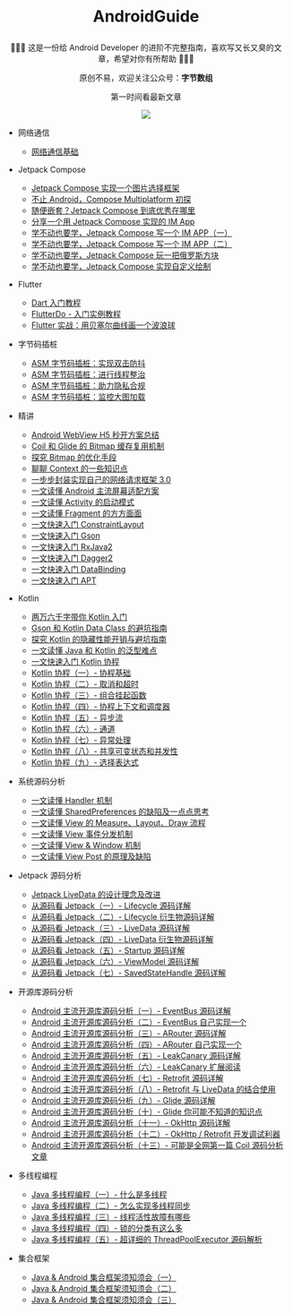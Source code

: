 # <p align="center"> AndroidGuide </p>

<p align="center">🎁🎁🎁 这是一份给 Android Developer 的进阶不完整指南，喜欢写又长又臭的文章，希望对你有所帮助 🤣🤣🤣</p>

<p align="center">原创不易，欢迎关注公众号：<b>字节数组</b></p>

<p align="center">第一时间看最新文章</p>

<div align=center><img src ="https://p3-juejin.byteimg.com/tos-cn-i-k3u1fbpfcp/adbc507fc3704fd8955aae739a433db2~tplv-k3u1fbpfcp-zoom-1.image"/></div>

- 网络通信
  * [网络通信基础](internet)

- Jetpack Compose
  * [Jetpack Compose 实现一个图片选择框架](https://juejin.cn/post/7108420791502372895)
  * [不止 Android，Compose Multiplatform 初探](https://juejin.cn/post/7062533562460799013)
  * [随便嵌套？Jetpack Compose 到底优秀在哪里](https://juejin.cn/post/7070158120831418381)
  * [分享一个用 Jetpack Compose 实现的 IM App](https://juejin.cn/post/7098747961537986597)  
  * [学不动也要学，Jetpack Compose 写一个 IM APP（一）](https://juejin.cn/post/6991429231821684773)
  * [学不动也要学，Jetpack Compose 写一个 IM APP（二）](https://juejin.cn/post/7028397244894330917)
  * [学不动也要学，Jetpack Compose 玩一把俄罗斯方块](https://juejin.cn/post/6974585048762679310)
  * [学不动也要学，Jetpack Compose 实现自定义绘制](https://juejin.cn/post/6996568363581308959)


- Flutter
  * [Dart 入门教程](https://juejin.cn/post/6844903937342963719)
  * [FlutterDo - 入门实例教程](https://github.com/leavesCZY/flutter_do)
  * [Flutter 实战：用贝塞尔曲线画一个波浪球](https://juejin.cn/post/7098329401707724814)


- 字节码插桩
  * [ASM 字节码插桩：实现双击防抖](https://juejin.cn/post/7042328862872567838)
  * [ASM 字节码插桩：进行线程整治](https://juejin.cn/post/7043999874076901406)
  * [ASM 字节码插桩：助力隐私合规](https://juejin.cn/post/7046207125785149448)
  * [ASM 字节码插桩：监控大图加载](https://juejin.cn/post/7074970389188706318)


- 精讲
  * [Android WebView H5 秒开方案总结](https://juejin.cn/post/7016883220025180191)
  * [Coil 和 Glide 的 Bitmap 缓存复用机制](https://juejin.cn/post/6956090846470995975)  
  * [探究 Bitmap 的优化手段](https://juejin.cn/post/6952429810207424526)
  * [聊聊 Context 的一些知识点](https://juejin.cn/post/6966223613057826852)
  * [一步步封装实现自己的网络请求框架 3.0](https://juejin.cn/post/6932650811642085389)
  * [一文读懂 Android 主流屏幕适配方案](https://juejin.cn/post/6999445137491230728)
  * [一文读懂 Activity 的启动模式](https://juejin.cn/post/6952886121328345101)
  * [一文读懂 Fragment 的方方面面](https://juejin.cn/post/7006970844542926855)
  * [一文快速入门 ConstraintLayout](https://juejin.cn/post/6911710012750430215)
  * [一文快速入门 Gson](https://juejin.cn/post/6844903577098387464)
  * [一文快速入门 RxJava2](android_core/一文快速入门RxJava2.md)
  * [一文快速入门 Dagger2](https://github.com/leavesCZY/Dagger2Samples)
  * [一文快速入门 DataBinding](https://github.com/leavesCZY/DataBindingSamples)
  * [一文快速入门 APT](https://juejin.cn/post/6844903753108160525)


- Kotlin
  * [两万六千字带你 Kotlin 入门](https://juejin.cn/post/6880602489297895438)
  * [Gson 和 Kotlin Data Class 的避坑指南](https://juejin.cn/post/6908391430977224718)
  * [探究 Kotlin 的隐藏性能开销与避坑指南](https://juejin.cn/post/7010367024916660237)
  * [一文读懂 Java 和 Kotlin 的泛型难点](https://juejin.cn/post/6935322686943920159)
  * [一文快速入门 Kotlin 协程](https://juejin.cn/post/6908271959381901325)
  * [Kotlin 协程（一）- 协程基础](https://juejin.cn/post/6844903972755472391)
  * [Kotlin 协程（二）- 取消和超时](https://juejin.cn/post/6844904098899181582)
  * [Kotlin 协程（三）- 组合挂起函数](https://juejin.cn/post/6844904100102930445)
  * [Kotlin 协程（四）- 协程上下文和调度器](https://juejin.cn/post/6844904100103094280)
  * [Kotlin 协程（五）- 异步流](https://juejin.cn/post/6844904101801639949)
  * [Kotlin 协程（六）- 通道](https://juejin.cn/post/6844904102040698893)
  * [Kotlin 协程（七）- 异常处理](https://juejin.cn/post/6844904103080886285)
  * [Kotlin 协程（八）- 共享可变状态和并发性](https://juejin.cn/post/6844904104053964808)
  * [Kotlin 协程（九）- 选择表达式](https://juejin.cn/post/6844904106788667400)


- 系统源码分析
  * [一文读懂 Handler 机制](https://juejin.cn/post/6901682664617705485)
  * [一文读懂 SharedPreferences 的缺陷及一点点思考](https://juejin.cn/post/6932277268110639112)
  * [一文读懂 View 的 Measure、Layout、Draw 流程](https://juejin.cn/post/6939540905581887502)
  * [一文读懂 View 事件分发机制](https://juejin.cn/post/6931914294980411406)
  * [一文读懂 View & Window 机制](https://juejin.cn/post/6942303848996274213)
  * [一文读懂 View Post 的原理及缺陷](https://juejin.cn/post/6939763855216082974)


- Jetpack 源码分析
  * [Jetpack LiveData 的设计理念及改进](https://juejin.cn/post/6903096576734920717)
  * [从源码看 Jetpack（一）- Lifecycle 源码详解](https://juejin.cn/post/6847902220755992589)
  * [从源码看 Jetpack（二）- Lifecycle 衍生物源码详解](https://juejin.cn/post/6847902220760203277)
  * [从源码看 Jetpack（三）- LiveData 源码详解](https://juejin.cn/post/6847902222345633806)
  * [从源码看 Jetpack（四）- LiveData 衍生物源码详解](https://juejin.cn/post/6847902222353858567)
  * [从源码看 Jetpack（五）- Startup 源码详解](https://juejin.cn/post/6847902224069165070)
  * [从源码看 Jetpack（六）- ViewModel 源码详解](https://juejin.cn/post/6873356946896846856)
  * [从源码看 Jetpack（七）- SavedStateHandle 源码详解](https://juejin.cn/post/6874136956347875342)


- 开源库源码分析
  - [Android 主流开源库源码分析（一）- EventBus 源码详解](https://juejin.cn/post/6881265680465788936)
  - [Android 主流开源库源码分析（二）- EventBus 自己实现一个](https://juejin.cn/post/6881808026647396366)
  - [Android 主流开源库源码分析（三）- ARouter 源码详解](https://juejin.cn/post/6882553066285957134)
  - [Android 主流开源库源码分析（四）- ARouter 自己实现一个](https://juejin.cn/post/6882553066285957134)
  - [Android 主流开源库源码分析（五）- LeakCanary 源码详解](https://juejin.cn/post/6884225131015569421)
  - [Android 主流开源库源码分析（六）- LeakCanary 扩展阅读](https://juejin.cn/post/6884526739646185479)
  - [Android 主流开源库源码分析（七）- Retrofit 源码详解](https://juejin.cn/post/6886121327845965838)
  - [Android 主流开源库源码分析（八）- Retrofit 与 LiveData 的结合使用](https://juejin.cn/post/6887408273213882375)
  - [Android 主流开源库源码分析（九）- Glide 源码详解](https://juejin.cn/post/6891307560557608967)
  - [Android 主流开源库源码分析（十）- Glide 你可能不知道的知识点](https://juejin.cn/post/6892751013544263687)
  - [Android 主流开源库源码分析（十一）- OkHttp 源码详解](https://juejin.cn/post/6895369745445748749)
  - [Android 主流开源库源码分析（十二）- OkHttp / Retrofit 开发调试利器](https://juejin.cn/post/6895740949025177607)
  - [Android 主流开源库源码分析（十三）- 可能是全网第一篇 Coil 源码分析文章](https://juejin.cn/post/6897872882051842061)


- 多线程编程
  * [Java 多线程编程（一）- 什么是多线程](https://juejin.cn/post/6899452217528025095)
  * [Java 多线程编程（二）- 怎么实现多线程同步](https://juejin.cn/post/6900428838497419278)
  * [Java 多线程编程（三）- 线程活性故障有哪些](https://juejin.cn/post/6900458045197778952)
  * [Java 多线程编程（四）- 锁的分类有这么多](https://juejin.cn/post/6900958860454920205)
  * [Java 多线程编程（五）- 超详细的 ThreadPoolExecutor 源码解析](https://juejin.cn/post/6901317365561032712)


- 集合框架
  * [Java & Android 集合框架须知须会（一）](https://juejin.cn/post/6901317365561032712)
  * [Java & Android 集合框架须知须会（二）](https://juejin.cn/post/6931007634028003341)
  * [Java & Android 集合框架须知须会（三）](https://juejin.cn/post/6931563785245163534)